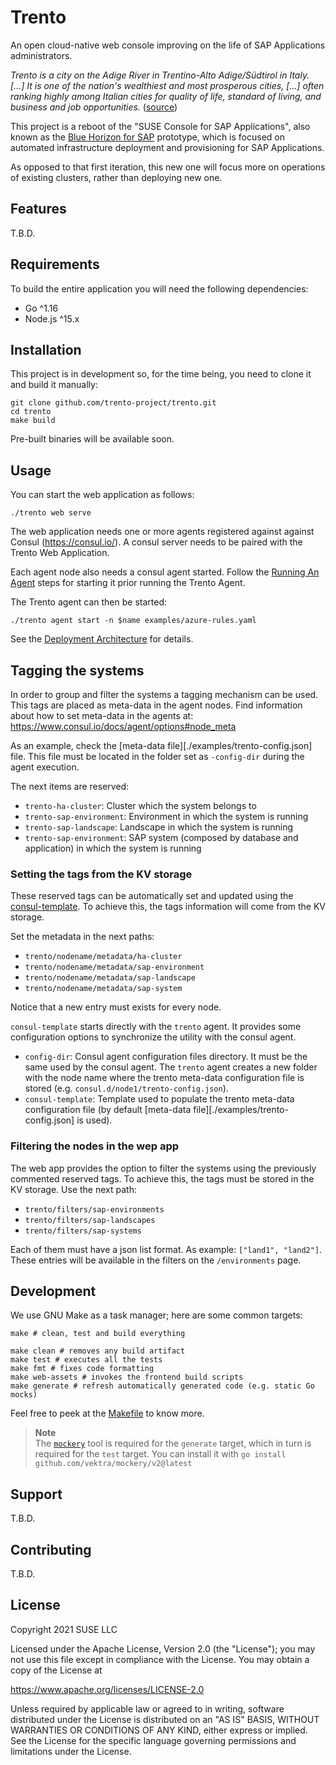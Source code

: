 # Trento

An open cloud-native web console improving on the life of SAP Applications
administrators.

_Trento is a city on the Adige River in Trentino-Alto Adige/Südtirol in Italy.
[...] It is one of the nation's wealthiest and most prosperous cities, [...]
often ranking highly among Italian cities for quality of life, standard of
living, and business and job opportunities._ ([source](https://en.wikipedia.org/wiki/Trento))

This project is a reboot of the "SUSE Console for SAP Applications", also known
as the [Blue Horizon for SAP](https://github.com/SUSE/blue-horizon-for-sap)
prototype, which is focused on automated infrastructure deployment and
provisioning for SAP Applications.

As opposed to that first iteration, this new one will focus more on operations
of existing clusters, rather than deploying new one.

## Features

T.B.D.

## Requirements

To build the entire application you will need the following dependencies:

- Go ^1.16
- Node.js ^15.x

## Installation

This project is in development so, for the time being, you need to clone it and
build it manually:

```shell
git clone github.com/trento-project/trento.git
cd trento
make build
```

Pre-built binaries will be available soon.

## Usage

You can start the web application as follows:

```shell
./trento web serve
```

The web application needs one or more agents registered against against Consul
(https://consul.io/). A consul server needs to be paired with the Trento Web
Application.

Each agent node also needs a consul agent started. Follow the
[Running An Agent](https://www.consul.io/docs/agent#running-an-agent) steps for
starting it prior running the Trento Agent.

The Trento agent can then be started:

```shell
./trento agent start -n $name examples/azure-rules.yaml
```

See the [Deployment Architecture](./docs/trento-architecture.md) for details.

## Tagging the systems

In order to group and filter the systems a tagging mechanism can be used. This tags are placed as
meta-data in the agent nodes. Find information about how to set meta-data in the agents at: https://www.consul.io/docs/agent/options#node_meta

As an example, check the [meta-data file][./examples/trento-config.json] file. This file must be
located in the folder set as `-config-dir` during the agent execution.

The next items are reserved:
- `trento-ha-cluster`: Cluster which the system belongs to
- `trento-sap-environment`: Environment in which the system is running
- `trento-sap-landscape`: Landscape in which the system is running
- `trento-sap-environment`: SAP system (composed by database and application) in which the system is running

### Setting the tags from the KV storage

These reserved tags can be automatically set and updated using the [consul-template](https://github.com/hashicorp/consul-template).
To achieve this, the tags information will come from the KV storage.

Set the metadata in the next paths:
- `trento/nodename/metadata/ha-cluster`
- `trento/nodename/metadata/sap-environment`
- `trento/nodename/metadata/sap-landscape`
- `trento/nodename/metadata/sap-system`

Notice that a new entry must exists for every node.

`consul-template` starts directly with the `trento` agent. It provides some configuration options to synchronize the utility with the consul agent.

- `config-dir`: Consul agent configuration files directory. It must be the same used by the consul agent. The `trento` agent creates a new folder with the node name where the trento meta-data configuration file is stored (e.g. `consul.d/node1/trento-config.json`).
- `consul-template`: Template used to populate the trento meta-data configuration file (by default [meta-data file][./examples/trento-config.json] is used).

### Filtering the nodes in the wep app

The web app provides the option to filter the systems using the previously commented reserved tags. To achieve this, the tags must be stored in the KV storage.
Use the next path:
- `trento/filters/sap-environments`
- `trento/filters/sap-landscapes`
- `trento/filters/sap-systems`

Each of them must have a json list format. As example: `["land1", "land2"]`.
These entries will be available in the filters on the `/environments` page.

## Development

We use GNU Make as a task manager; here are some common targets:

```shell
make # clean, test and build everything

make clean # removes any build artifact
make test # executes all the tests
make fmt # fixes code formatting
make web-assets # invokes the frontend build scripts
make generate # refresh automatically generated code (e.g. static Go mocks)
```

Feel free to peek at the [Makefile](Makefile) to know more.

> **Note**  
> The [`mockery`](https://github.com/vektra/mockery) tool is required for the `generate` target, which in turn is required for the `test` target.
> You can install it with `go install github.com/vektra/mockery/v2@latest`

## Support

T.B.D.

## Contributing

T.B.D.

## License

Copyright 2021 SUSE LLC

Licensed under the Apache License, Version 2.0 (the "License"); you may not use
this file except in compliance with the License. You may obtain a copy of the
License at

https://www.apache.org/licenses/LICENSE-2.0

Unless required by applicable law or agreed to in writing, software distributed
under the License is distributed on an "AS IS" BASIS, WITHOUT WARRANTIES OR
CONDITIONS OF ANY KIND, either express or implied. See the License for the
specific language governing permissions and limitations under the License.
